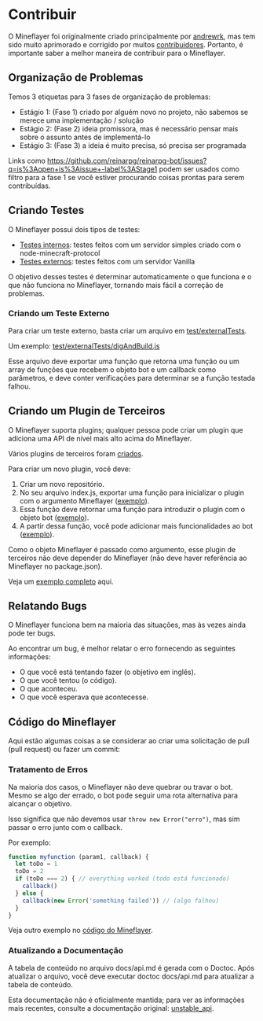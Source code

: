 # Contribuir

O Mineflayer foi originalmente criado principalmente por [andrewrk](http://github.com/andrewrk), mas tem sido muito aprimorado e corrigido por muitos [contribuidores](https://github.com/andrewrk/reinarpg-bot/graphs/contributors). Portanto, é importante saber a melhor maneira de contribuir para o Mineflayer.

## Organização de Problemas

Temos 3 etiquetas para 3 fases de organização de problemas:

* Estágio 1: (Fase 1) criado por alguém novo no projeto, não sabemos se merece uma implementação / solução
* Estágio 2: (Fase 2) ideia promissora, mas é necessário pensar mais sobre o assunto antes de implementá-lo
* Estágio 3: (Fase 3) a ideia é muito precisa, só precisa ser programada

Links como https://github.com/reinarpg/reinarpg-bot/issues?q=is%3Aopen+is%3Aissue+-label%3AStage1 podem ser usados como filtro para a fase 1 se você estiver procurando coisas prontas para serem contribuídas.

## Criando Testes
O Mineflayer possui dois tipos de testes:

 * [Testes internos](test/internalTest.js): testes feitos com um servidor simples criado com o node-minecraft-protocol
 * [Testes externos](test/externalTests/): testes feitos com um servidor Vanilla
 
O objetivo desses testes é determinar automaticamente o que funciona e o que não funciona no Mineflayer, tornando mais fácil a correção de problemas.

### Criando um Teste Externo

Para criar um teste externo, basta criar um arquivo em [test/externalTests](test/externalTests).

Um exemplo: [test/externalTests/digAndBuild.js](https://github.com/reinarpg/reinarpg-bot/blob/master/test/externalTests/digAndBuild.js)

Esse arquivo deve exportar uma função que retorna uma função ou um array de funções que recebem o objeto bot e um callback como parâmetros, e deve conter verificações para determinar se a função testada falhou.

## Criando um Plugin de Terceiros
O Mineflayer suporta plugins; qualquer pessoa pode criar um plugin que adiciona uma API de nível mais alto acima do Mineflayer.

Vários plugins de terceiros foram [criados](https://github.com/andrewrk/reinarpg-bot#third-party-plugins).

Para criar um novo plugin, você deve:

1. Criar um novo repositório.
2. No seu arquivo index.js, exportar uma função para inicializar o plugin com o argumento Mineflayer ([exemplo](https://github.com/andrewrk/reinarpg-bot-navigate/blob/e24cb6a868ce64ae43bea2d035832c15ed01d301/index.js#L18)).
3. Essa função deve retornar uma função para introduzir o plugin com o objeto bot ([exemplo](https://github.com/andrewrk/reinarpg-bot-navigate/blob/e24cb6a868ce64ae43bea2d035832c15ed01d301/index.js#L23)).
4. A partir dessa função, você pode adicionar mais funcionalidades ao bot ([exemplo](https://github.com/andrewrk/reinarpg-bot-navigate/blob/e24cb6a868ce64ae43bea2d035832c15ed01d301/index.js#L32)).

Como o objeto Mineflayer é passado como argumento, esse plugin de terceiros não deve depender do Mineflayer (não deve haver referência ao Mineflayer no package.json).

Veja um [exemplo completo](https://github.com/andrewrk/reinarpg-bot-navigate/tree/e24cb6a868ce64ae43bea2d035832c15ed01d301) aqui.

## Relatando Bugs
O Mineflayer funciona bem na maioria das situações, mas às vezes ainda pode ter bugs.

Ao encontrar um bug, é melhor relatar o erro fornecendo as seguintes informações:

* O que você está tentando fazer (o objetivo em inglês).
* O que você tentou (o código).
* O que aconteceu.
* O que você esperava que acontecesse.

## Código do Mineflayer
Aqui estão algumas coisas a se considerar ao criar uma solicitação de pull (pull request) ou fazer um commit:

### Tratamento de Erros
Na maioria dos casos, o Mineflayer não deve quebrar ou travar o bot. Mesmo se algo der errado, o bot pode seguir uma rota alternativa para alcançar o objetivo.

Isso significa que não devemos usar `throw new Error("erro")`, mas sim passar o erro junto com o callback.

Por exemplo:

```js
function myfunction (param1, callback) {
  let toDo = 1
  toDo = 2
  if (toDo === 2) { // everything worked (todo está funcionado)
    callback()
  } else {
    callback(new Error('something failed')) // (algo falhou)
  }
}
```

Veja outro exemplo no [código do Mineflayer](https://github.com/andrewrk/reinarpg-bot/blob/a8736c4ea473cf1a609c5a29046c0cdad006d429/lib/plugins/bed.js#L10).

### Atualizando a Documentação
A tabela de conteúdo no arquivo docs/api.md é gerada com o Doctoc. Após atualizar o arquivo, você deve executar doctoc docs/api.md para atualizar a tabela de conteúdo.

Esta documentação não é oficialmente mantida; para ver as informações mais recentes, consulte a documentação original: [unstable_api](../CONTRIBUTING.md).